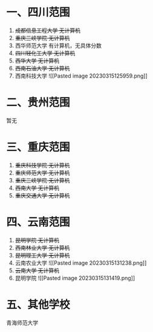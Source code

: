 # 一、四川范围
1. ~~成都信息工程大学 无计算机~~
2. ~~重庆三峡学院 无计算机~~
3. 西华师范大学 有计算机，无具体分数
4. ~~四川轻化工大学 无计算机~~
5. ~~西华大学 无计算机~~
6. ~~西南石油大学 无计算机~~
7. 西南科技大学
![[Pasted image 20230315125959.png]]

# 二、贵州范围
暂无
# 三、重庆范围
1. ~~重庆科技学院 无计算机~~
2. ~~重庆师范大学 无计算机~~
3. ~~重庆三峡学院 无计算机~~
4. ~~西南大学 无计算机~~
5. ~~重庆交通大学 无计算机~~
# 四、云南范围
1. ~~昆明学院 无计算机~~
2. ~~西南林业大学 无计算机~~
3. ~~昆明理工大学 无计算机~~
4. 云南农业大学
![[Pasted image 20230315131238.png]]
5. ~~云南大学 无计算机~~
6. 昆明学院
![[Pasted image 20230315131419.png]]
# 五、其他学校
青海师范大学